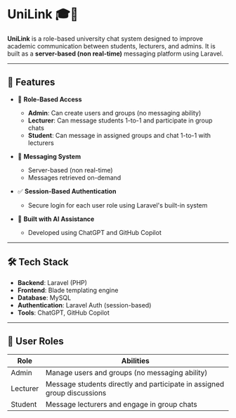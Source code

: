 # UniLink 🎓💬

**UniLink** is a role-based university chat system designed to improve academic communication between students, lecturers, and admins. It is built as a **server-based (non real-time)** messaging platform using Laravel.

---

## 🚀 Features

- 🔐 **Role-Based Access**
  - **Admin**: Can create users and groups (no messaging ability)
  - **Lecturer**: Can message students 1-to-1 and participate in group chats
  - **Student**: Can message in assigned groups and chat 1-to-1 with lecturers

- 💬 **Messaging System**
  - Server-based (non real-time)
  - Messages retrieved on-demand

- ✅ **Session-Based Authentication**
  - Secure login for each user role using Laravel's built-in system

- 🤖 **Built with AI Assistance**
  - Developed using ChatGPT and GitHub Copilot

---

## 🛠️ Tech Stack

- **Backend**: Laravel (PHP)
- **Frontend**: Blade templating engine
- **Database**: MySQL
- **Authentication**: Laravel Auth (session-based)
- **Tools**: ChatGPT, GitHub Copilot

---

## 👥 User Roles

| Role     | Abilities                                                               |
|----------|-------------------------------------------------------------------------|
| Admin    | Manage users and groups (no messaging ability)                          |
| Lecturer | Message students directly and participate in assigned group discussions |
| Student  | Message lecturers and engage in group chats                             |
